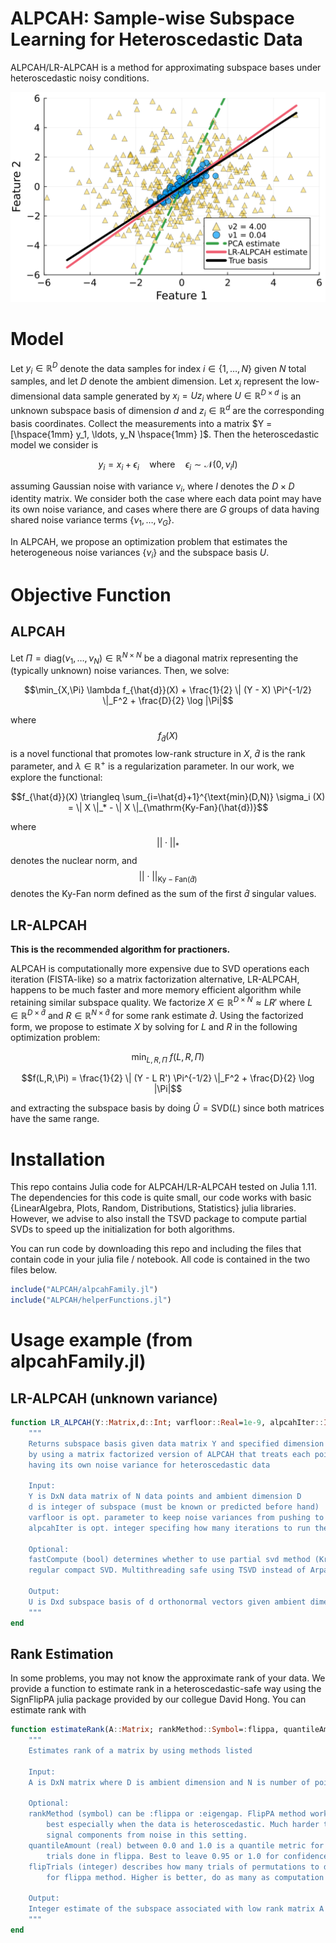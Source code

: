 # ALPCAH: Sample-wise Subspace Learning for Heteroscedastic Data

ALPCAH/LR-ALPCAH is a method for approximating subspace bases under heteroscedastic noisy conditions.

![title](figures/subspace_example.svg)

# Model

Let $y_i \in \mathbb{R}^{D}$ denote the data samples
for index $i \in \{1,\ldots,N \}$ given $N$ total samples,
and let $D$ denote the ambient dimension.
Let $x_i$ represent the low-dimensional data sample
generated by $x_i = U z_i$
where $U \in \mathbb{R}^{D \times d}$ is an unknown subspace basis of dimension $d$
and $z_i \in \mathbb{R}^{d}$ are the corresponding basis coordinates.
Collect the measurements into a matrix
$Y = [\hspace{1mm} y_1, \ldots, y_N \hspace{1mm} ]$.
Then the heteroscedastic model we consider is
```math
y_i = x_i + \epsilon_i
\quad \text{where} \quad
\epsilon_i \sim \mathcal{N}(0, \nu_i I)
```
assuming Gaussian noise with variance $\nu_i$,
where $I$ denotes the $D \times D$ identity matrix.
We consider both the case where each data point may have its own noise variance,
and cases where there are
$G$ groups of data having shared noise variance terms
$\{ \nu_1,\ldots,\nu_G \}$.

In ALPCAH, we propose an optimization problem that estimates the heterogeneous noise variances $\{\nu_i\}$ and the subspace basis $U$.

# Objective Function

## ALPCAH 

Let $\Pi = \mathrm{diag}(\nu_1,\ldots,\nu_N) \in \mathbb{R}^{N \times N}$
be a diagonal matrix representing the (typically unknown) noise variances. Then, we solve:
```math
\min_{X,\Pi} \lambda f_{\hat{d}}(X)
    + 
    \frac{1}{2} \| (Y - X) \Pi^{-1/2} \|_F^2
    + \frac{D}{2} \log |\Pi|
```
where $$ f_{\hat{d}}(X) $$ is a novel functional that promotes low-rank structure in $X$,
$\hat{d}$ is the rank parameter,
and
$\lambda \in \mathbb{R}^{+}$ is a regularization parameter. In our work, we explore the functional:
```math
f_{\hat{d}}(X) \triangleq \sum_{i=\hat{d}+1}^{\text{min}(D,N)} \sigma_i (X)
= \| X \|_* - \| X \|_{\mathrm{Ky-Fan}(\hat{d})}
```
where
$$ || \cdot ||_{*} $$ denotes the nuclear norm,
and $$ || \cdot ||_{\mathrm{Ky-Fan}(\hat{d})} $$ denotes the Ky-Fan norm defined as the sum of the first $\hat{d}$ singular values.

## LR-ALPCAH

**This is the recommended algorithm for practioners.**

ALPCAH is computationally more expensive due to SVD 
operations each iteration (FISTA-like) 
so a matrix factorization alternative, LR-ALPCAH, happens to be much faster 
and more memory efficient algorithm while retaining similar subspace quality.
We factorize $X \in \mathbb{R}^{D \times N} \approx L R'$
where $L \in \mathbb{R}^{D \times \hat{d}}$
and $R \in \mathbb{R}^{N \times \hat{d}}$
for some rank estimate $\hat{d}$. Using the factorized form,
we propose to estimate $X$
by solving for $L$ and $R$ in the following optimization problem:
```math
  \min_{L,R,\Pi} \ f(L,R,\Pi)
```
```math
f(L,R,\Pi) = \frac{1}{2} \| (Y - L R') \Pi^{-1/2} \|_F^2 + \frac{D}{2} \log |\Pi|
```
and extracting the subspace basis by doing $\hat{U} = \text{SVD}(L)$ since both matrices have the same range.

# Installation
This repo contains Julia code for ALPCAH/LR-ALPCAH tested on Julia 1.11. The dependencies for this code is quite small, our code works with basic {LinearAlgebra, Plots, Random, Distributions, Statistics} julia libraries. However, we advise to also install the TSVD package to compute partial SVDs to speed up the initialization for both algorithms.

You can run code by downloading this repo and including the files that contain code in your julia file / notebook. All code is contained in the two files below.
```julia
include("ALPCAH/alpcahFamily.jl")
include("ALPCAH/helperFunctions.jl")
```

# Usage example (from alpcahFamily.jl)

## LR-ALPCAH (unknown variance)
```julia
function LR_ALPCAH(Y::Matrix,d::Int; varfloor::Real=1e-9, alpcahIter::Int = 1000, fastCompute::Bool=false)
    """
    Returns subspace basis given data matrix Y and specified dimension of basis
    by using a matrix factorized version of ALPCAH that treats each point as
    having its own noise variance for heteroscedastic data

    Input:
    Y is DxN data matrix of N data points and ambient dimension D
    d is integer of subspace (must be known or predicted before hand)
    varfloor is opt. parameter to keep noise variances from pushing to 0
    alpcahIter is opt. integer specifing how many iterations to run the algorithm

    Optional:
    fastCompute (bool) determines whether to use partial svd method (Krylov) or
    regular compact SVD. Multithreading safe using TSVD instead of Arpack.

    Output:
    U is Dxd subspace basis of d orthonormal vectors given ambient dimension D
    """
end
```

## Rank Estimation
In some problems, you may not know the approximate rank of your data. We provide a function to estimate rank in a heteroscedastic-safe way using the SignFlipPA julia package provided by our collegue David Hong. You can estimate rank with
```julia
function estimateRank(A::Matrix; rankMethod::Symbol=:flippa, quantileAmount::Real=0.95, flipTrials::Int=10)
    """
    Estimates rank of a matrix by using methods listed

    Input:
    A is DxN matrix where D is ambient dimension and N is number of points

    Optional:
    rankMethod (symbol) can be :flippa or :eigengap. FlipPA method works
        best especially when the data is heteroscedastic. Much harder to differentiate
        signal components from noise in this setting.
    quantileAmount (real) between 0.0 and 1.0 is a quantile metric for the
        trials done in flippa. Best to leave 0.95 or 1.0 for confidence reasons.
    flipTrials (integer) describes how many trials of permutations to do
        for flippa method. Higher is better, do as many as computation time allows.

    Output:
    Integer estimate of the subspace associated with low rank matrix A
    """
end
```
